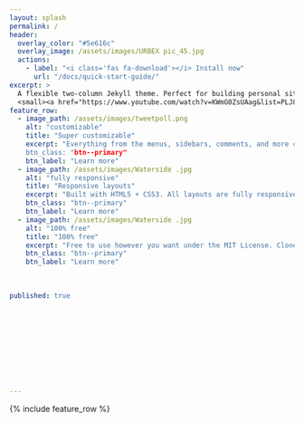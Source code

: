 ```yaml
---
layout: splash
permalink: /
header:
  overlay_color: "#5e616c"
  overlay_image: /assets/images/URBEX pic_45.jpg
  actions:
    - label: "<i class='fas fa-download'></i> Install now"
      url: "/docs/quick-start-guide/"
excerpt: >
  A flexible two-column Jekyll theme. Perfect for building personal sites, blogs, and portfolios.<br />
  <small><a href="https://www.youtube.com/watch?v=KWmG0ZsUAag&list=PLJ8zcd6lqSp4p9FMC2mQfBfUwmDQz-sYM&index=8">Latest release v4.24.0</a></small>
feature_row:
  - image_path: /assets/images/tweetpoll.png 
    alt: "customizable"
    title: "Super customizable"
    excerpt: "Everything from the menus, sidebars, comments, and more can be configured or set with YAML Front Matter.
    btn_class: "btn--primary"
    btn_label: "Learn more"
  - image_path: /assets/images/Waterside .jpg
    alt: "fully responsive"
    title: "Responsive layouts"
    excerpt: "Built with HTML5 + CSS3. All layouts are fully responsive with helpers to augment your content."
    btn_class: "btn--primary"
    btn_label: "Learn more"
  - image_path: /assets/images/Waterside .jpg
    alt: "100% free"
    title: "100% free"
    excerpt: "Free to use however you want under the MIT License. Clone it, fork it, customize it... whatever!"
    btn_class: "btn--primary"
    btn_label: "Learn more"  
    
    
    
published: true











---
```


{% include feature_row %}
